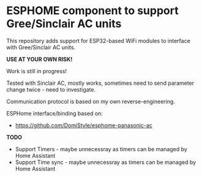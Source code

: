 # ESPHOME component to support Gree/Sinclair AC units
This repository adds support for ESP32-based WiFi modules to interface with Gree/Sinclair AC units.

**USE AT YOUR OWN RISK!**

Work is still in progress!

Tested with Sinclair AC, mostly works, sometimes need to send parameter change twice - need to investigate.

Communication protocol is based on my own reverse-engineering.

ESPHome interface/binding based on:
* https://github.com/DomiStyle/esphome-panasonic-ac

**TODO**
* Support Timers - maybe unnecessray as timers can be managed by Home Assistant
* Support Time sync - maybe unnecessray as timers can be managed by Home Assistant
